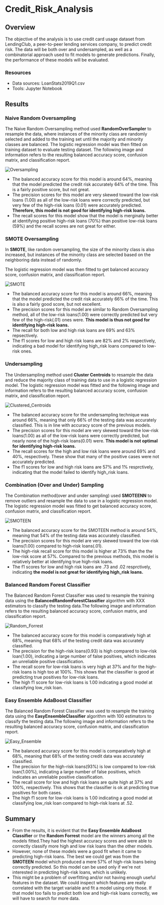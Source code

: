 # Credit_Risk_Analysis

## Overview
The objective of the analysis is to use credit card usage dataset from LendingClub, a peer-to-peer lending services company, to predict credit risk. The data will be both over and undersampled, as well as a combinatorial approach used to fit models to generate predictions. Finally, the performance of these models will be evaluated.

### Resources

- Data sources: LoanStats2019Q1.csv
- Tools: Jupyter Notebook

## Results

### Naive Random Oversampling

The Naive Random Oversampling method used **RandomOverSampler** to resample the data, where instances of the minority class are randomly selected and added to the training set until the majority and minority classes are balanced. The logistic regression model was then fitted on training dataset to evaluate testing dataset. The following image and information refers to the resulting balanced accuracy score, confusion matrix, and classification report.

![Oversampling](https://github.com/dpTuttle/Credit_Risk_Analysis/blob/main/Resources/Oversampling.png)

- The balanced accuracy score for this model is around 64%, meaning that the model predicted the credit risk accurately 64% of the time. This is a fairly positive score, but not great.
- The precision scores for this model are very skewed toward the low-risk loans (1.00) as all of the low-risk loans were correctly predicted, but very few of the high-risk loans (0.01) were accurately predicted. **Therefore, this model is not good for identifying high-risk loans.**
- The recall scores for this model show that the model is merginally better at identifying positive high-risk loans (70%) than positive low-risk loans (59%) and the recall scores are not great for either.

### SMOTE Oversampling

In **SMOTE**, like random oversampling, the size of the minority class is also increased, but instances of the minority class are selected based on the neighboring data instead of randomly.

The logistic regression model was then fitted to get balanced accuracy score, confusion matrix, and classification report.

![SMOTE](https://github.com/dpTuttle/Credit_Risk_Analysis/blob/main/Resources/SMOTE.png)

- The balanced accuracy score for this model is around 66%, meaning that the model predicted the credit risk accurately 66% of the time. This is also a fairly good score, but not excellent.
- The precision scores for this model are similar to Random Oversampling method, all of the low-risk loans(1.00) were correctly predicted but very few of the high-risk(.01) ones were. **This model is thus not good for identifying high-risk loans.**
- The recall for both low and high risk loans are 69% and 63% repsectively.
- The f1 scores for low and high risk loans are 82% and 2% respectively, indicating a bad model for identifying high_risk loans compared to low-risk ones.

### Undersampling

The Undersampling method used **Cluster Centroids** to resample the data and reduce the majority class of training data to use in a logistic regression model. The logistic regression model was fitted and the following image and information refers to the resulting balanced accuracy score, confusion matrix, and classification report.

![Clustered_Centroids](https://github.com/dpTuttle/Credit_Risk_Analysis/blob/main/Resources/Clutered_Centroid.png)

- The balanced accuracy score for the undersampling technique was around 66%, meaning that only 66% of the testing data was accurately classified. This is in line with accuracy score of the previous models.
- The precision scores for this model are very skewed toward the low-risk loans(1.00) as all of the low-risk loans were correctly predicted, but nearly none of the high-risk loans(0.01) were. **This model is not optimal for identifying high-risk loans.**
- The recall scores for the high and low risk loans were around 69% and 40%, respectively. These show that many of the positive cases were not accurately predicted.
- The f1 scores for low and high risk loans are 57% and 1% resprctively, indicating that the model failed to identify high_risk loans.

### Combination (Over and Under) Sampling

The Combination method(over and under sampling) used **SMOTEENN** to remove outliers and resample the data to use in a logistic regression model. The logistic regression model was fitted to get balanced accuracy score, confusion matrix, and classification report.

![SMOTEEN](https://github.com/dpTuttle/Credit_Risk_Analysis/blob/main/Resources/SMOTEEN.png)

- The balanced accuracy score for the SMOTEEN method is around 54%, meaning that 54% of the testing data was accurately classified. 
- The precision scores for this model are very skewed toward the low-risk loans(1.00) compared to high-risk loans(.01).
- The high-risk recall score for this model is higher at 73% than the the low-risk score at 57%. Compared to the previous methods, this model is relatively better at identifying true high-risk loans.
- The f1 scores for low and high risk loans are .73 and .02 resprctively, indicating **the model is not great for identifying high_risk loans.**

### Balanced Random Forest Classifier

The Balanced Random Forest Classifier was used to resample the training data using the **BalancedRandomForestClassifier** algorithm with XXX estimators to classify the testing data.The following image and information refers to the resulting balanced accuracy score, confusion matrix, and classification report.

![Random_Forrest](https://github.com/dpTuttle/Credit_Risk_Analysis/blob/main/Resources/RandomForest.png)

- The balanced accuracy score for this model is comparatively high at 68%, meaning that 68% of the testing credit data was accurately classified.
- The precision for the high-risk loans(0.93) is high compared to low-risk loan(1.00), indicating a large number of false positives, which indicates an unreliable positive classification.
- The recall score for low-risk loans is very high at 37% and for the high-risk loans is high too at 100%. This shows that the classifier is good at predicting true positives for low-risk loans.
- The high f1 score for low-risk loans is 1.00 indicating a good model at classifying low_risk loan.

### Easy Ensemble AdaBoost Classifier

The Balanced Random Forest Classifier was used to resample the training data using the **EasyEnsembleClassifier** algorithm with 100 estimators to classify the testing data.The following image and information refers to the resulting balanced accuracy score, confusion matrix, and classification report.

![Easy_Ensemble](https://github.com/dpTuttle/Credit_Risk_Analysis/blob/main/Resources/Easy_Ensemble.png)

- The balanced accuracy score for this model is comparatively high at 68%, meaning that 68% of the testing credit data was accurately classified.
- The precision for the high-risk loans(93%) is low compared to low-risk loan(1.00%), indicating a large number of false positives, which indicates an unreliable positive classification.
- The recall score for low and high risk loans are quite high at 37% and 100%, respectively. This shows that the classifier is ok at predicting true positives for both cases.
- The high f1 score for low-risk loans is 1.00 indicating a good model at classifying low_risk loan compared to high-risk loans at .52.

## Summary

- From the results, it is evident that the **Easy Ensemble AdaBoost Classifier** or the **Random Forrest** model are the winners among all the models fitted.They had the highest accuracy scores and were able to correctly classify more high and low risk loans than the other models.
- However, none of these models were a good fit when it came to predicting high-risk loans. The best we could get was from the **SMOTEEN** model which produced a mere 57% of high-risk loans being correctly predicted. So this model can be used only if we're not interested in predicting high-risk loans, which is unlikely.
- This might be a problem of overfitting and/or not having enough useful features in the dataset. We could inspect which features are really correlated with the target variable and fit a model using only those. If that model too fails to predict both low and high-risk loans correctly, we will have to search for more data. 

